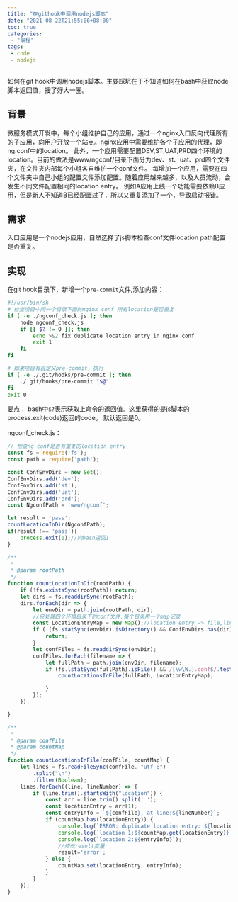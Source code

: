 ```yaml
---
title: "在githook中调用nodejs脚本"
date: "2021-08-22T21:55:06+08:00"
toc: true
categories:
 - "编程"
tags:
 - code
 - nodejs
---
```

如何在git hook中调用nodejs脚本。主要踩坑在于不知道如何在bash中获取node脚本返回值，搜了好大一圈。
<!--more-->
## 背景
微服务模式开发中，每个小组维护自己的应用，通过一个nginx入口反向代理所有的子应用，向用户开放一个站点。nginx应用中需要维护各个子应用的代理，即ng.conf中的location。
此外，一个应用需要配置DEV,ST,UAT,PRD四个环境的location。目前的做法是www/ngconf/目录下面分为dev、st、uat、prd四个文件夹，在文件夹内部每个小组各自维护一个conf文件。
每增加一个应用，需要在四个文件夹中自己小组的配置文件添加配置。随着应用越来越多，以及人员流动，会发生不同文件配置相同的location entry。 
例如A应用上线一个功能需要依赖B应用，但是新人不知道B已经配置过了，所以又重复添加了一个，导致启动报错。

## 需求
入口应用是一个nodejs应用，自然选择了js脚本检查conf文件location path配置是否重复。

## 实现
在git hook目录下，新增一个`pre-commit`文件,添加内容：

```bash
#!/usr/bin/sh
# 检查项目中同一个目录下面的nginx conf 所有location是否重复
if [ -e ./ngconf_check.js ]; then
    node ngconf_check.js
    if [[ $? != 0 ]]; then
        echo >&2 fix duplicate location entry in nginx conf
        exit 1
    fi
fi

# 如果项目有自定义pre-commit，执行
if [ -e ./.git/hooks/pre-commit ]; then
    ./.git/hooks/pre-commit "$@"
fi
exit 0
```
要点： bash中`$?`表示获取上命令的返回值。这里获得的是js脚本的process.exit(code)返回的code。 默认返回是0。

ngconf_check.js：

```javascript
// 检查ng conf是否有重复的location entry
const fs = require('fs');
const path = require('path');

const ConfEnvDirs = new Set();
ConfEnvDirs.add('dev');
ConfEnvDirs.add('st');
ConfEnvDirs.add('uat');
ConfEnvDirs.add('prd');
const NgconfPath = 'www/ngconf';

let result = 'pass';
countLocationInDir(NgconfPath);
if(result !== 'pass'){
    process.exit(1);//向bash返回1
}

/**
 *
 * @param rootPath
 */
function countLocationInDir(rootPath) {
    if (!fs.existsSync(rootPath)) return;
    let dirs = fs.readdirSync(rootPath);
    dirs.forEach(dir => {
        let envDir = path.join(rootPath, dir);
        //只处理四个环境目录下的conf文件,每个目录用一个map记录
        const LocationEntryMap = new Map();//location entry -> file,line
        if (!(fs.statSync(envDir).isDirectory() && ConfEnvDirs.has(dir))) {
            return;
        }
        let confFiles = fs.readdirSync(envDir);
        confFiles.forEach(filename => {
            let fullPath = path.join(envDir, filename);
            if (fs.lstatSync(fullPath).isFile() && /[\w\W.].conf$/.test(filename)) {
                countLocationsInFile(fullPath, LocationEntryMap);

            }
        });
    });

}

/**
 *
 * @param confFile
 * @param countMap
 */
function countLocationsInFile(confFile, countMap) {
    let lines = fs.readFileSync(confFile, "utf-8")
        .split("\n")
        .filter(Boolean);
    lines.forEach((line, lineNumber) => {
        if (line.trim().startsWith("location")) {
            const arr = line.trim().split(' ');
            const locationEntry = arr[1];
            const entryInfo = `${confFile}, at line:${lineNumber}`;
            if (countMap.has(locationEntry)) {
                console.log(`ERROR: duplicate location entry: ${locationEntry}`);
                console.log(`location 1:${countMap.get(locationEntry)}`);
                console.log(`location 2:${entryInfo}`);                
                //修改result变量
                result='error';
            } else {
                countMap.set(locationEntry, entryInfo);
            }
        }
    });
}
```